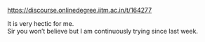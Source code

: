 https://discourse.onlinedegree.iitm.ac.in/t/164277

It is very hectic for me.<br/>
Sir you won’t believe but I am continuously trying since last week.
